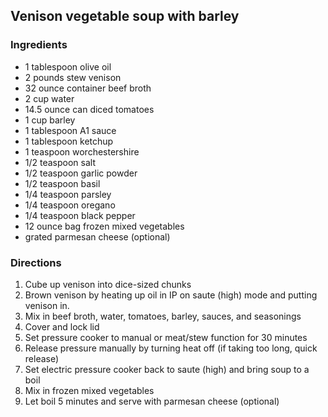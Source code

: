 ## Venison vegetable soup with barley

### Ingredients

- 1 tablespoon olive oil
- 2 pounds stew venison
- 32 ounce container beef broth
- 2 cup water
- 14.5 ounce can diced tomatoes
- 1 cup barley
- 1 tablespoon A1 sauce
- 1 tablespoon ketchup
- 1 teaspoon worchestershire
- 1/2 teaspoon salt
- 1/2 teaspoon garlic powder
- 1/2 teaspoon basil
- 1/4 teaspoon parsley
- 1/4 teaspoon oregano
- 1/4 teaspoon black pepper
- 12 ounce bag frozen mixed vegetables
- grated parmesan cheese (optional)


### Directions

1. Cube up venison into dice-sized chunks
2. Brown venison by heating up oil in IP on saute (high) mode and putting venison in.
3. Mix in beef broth, water, tomatoes, barley, sauces, and seasonings
4. Cover and lock lid
5. Set pressure cooker to manual or meat/stew function for 30 minutes
6. Release pressure manually by turning heat off (if taking too long, quick release)
7. Set electric pressure cooker back to saute (high) and bring soup to a boil
8. Mix in frozen mixed vegetables
9. Let boil 5 minutes and serve with parmesan cheese (optional)

